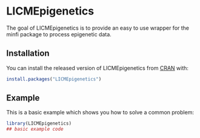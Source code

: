 
<!-- README.md is generated from README.Rmd. Please edit that file -->

# LICMEpigenetics

<!-- badges: start -->

<!-- badges: end -->

The goal of LICMEpigenetics is to provide an easy to use wrapper for the
minfi package to process epigenetic data.

## Installation

You can install the released version of LICMEpigenetics from
[CRAN](https://CRAN.R-project.org) with:

``` r
install.packages("LICMEpigenetics")
```

## Example

This is a basic example which shows you how to solve a common problem:

``` r
library(LICMEpigenetics)
## basic example code
```
